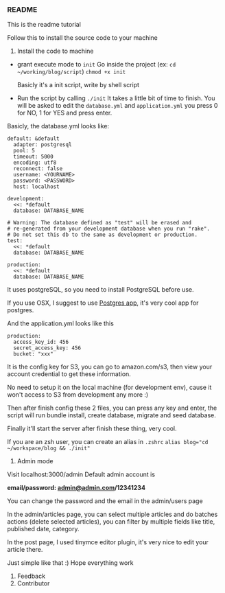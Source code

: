 ### README
This is the readme tutorial

Follow this to install the source code to your machine

1. Install the code to machine

  - grant execute mode to ``init``
    Go inside the project (ex: ``cd ~/working/blog/script``)
    `` chmod +x init ``

    Basicly it's a init script, write by shell script

  - Run the script by calling ``./init``
  It takes a little bit of time to finish.
  You will be asked to edit the ``database.yml`` and ``application.yml``
  you press 0 for NO, 1 for YES and press enter.

  Basicly, the database.yml looks like:

  ```
  default: &default
    adapter: postgresql
    pool: 5
    timeout: 5000
    encoding: utf8
    reconnect: false
    username: <YOURNAME>
    password: <PASSWORD>
    host: localhost

  development:
    <<: *default
    database: DATABASE_NAME

  # Warning: The database defined as "test" will be erased and
  # re-generated from your development database when you run "rake".
  # Do not set this db to the same as development or production.
  test:
    <<: *default
    database: DATABASE_NAME

  production:
    <<: *default
    database: DATABASE_NAME
  ```

  It uses postgreSQL, so you need to install PostgreSQL before use.

  If you use OSX, I suggest to use [Postgres
  app](http://postgresapp.com/), it's very cool app for postgres.

  And the application.yml looks like this

  ```
  production:
    access_key_id: 456
    secret_access_key: 456
    bucket: "xxx"
  ```

  It is the config key for S3, you can go to amazon.com/s3, then view
  your account credential to get these information.

  No need to setup it on the local machine (for development env), cause
  it won't access to S3 from development any more :)

  Then after finish config these 2 files, you can press any key and
  enter, the script will run bundle install, create database, migrate
  and seed database.

  Finally it'll start the server after finish these thing, very cool.

  If you are an zsh user, you can create an alias in ``.zshrc``
  ``alias blog="cd ~/workspace/blog && ./init"``

1. Admin mode

  Visit localhost:3000/admin
  Default admin account is
  
  **email/password: admin@admin.com/12341234**
  
  You can change the password and the email in the admin/users page
  
  In the admin/articles page, you can select multiple articles and do
  batches actions (delete selected articles), you can filter by multiple
  fields like title, published date, category.
  
  In the post page, I used tinymce editor plugin, it's very nice to edit your article there.
  
  Just simple like that :) Hope everything work
  
1. Feedback
1. Contributor

  
  
